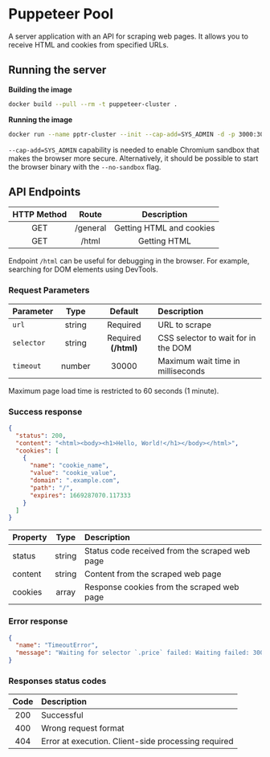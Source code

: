 # Puppeteer Pool

A server application with an API for scraping web pages. It allows you to receive HTML and cookies from specified URLs.

## Running the server

**Building the image**

```sh
docker build --pull --rm -t puppeteer-cluster .
```

**Running the image**

```sh
docker run --name pptr-cluster --init --cap-add=SYS_ADMIN -d -p 3000:3000 puppeteer-cluster
```

`--cap-add=SYS_ADMIN` capability is needed to enable Chromium sandbox that makes the browser more secure. Alternatively, it should be possible to start the browser binary with the `--no-sandbox` flag.

## API Endpoints

| HTTP Method |  Route   |       Description        |
|:-----------:|:--------:|:------------------------:|
|     GET     | /general | Getting HTML and cookies |
|     GET     |  /html   |       Getting HTML       |

Endpoint `/html` can be useful for debugging in the browser. For example, searching for DOM elements using DevTools.

### Request Parameters

| Parameter  |  Type  |       Default        | Description                         |
|:-----------|:------:|:--------------------:|:------------------------------------|
| `url`      | string |       Required       | URL to scrape                       |
| `selector` | string | Required **(/html)** | CSS selector to wait for in the DOM |
| `timeout`  | number |        30000         | Maximum wait time in milliseconds   |

Maximum page load time is restricted to 60 seconds (1 minute).

### Success response

```json
{
  "status": 200,
  "content": "<html><body><h1>Hello, World!</h1></body></html>",
  "cookies": [
    {
      "name": "cookie_name",
      "value": "cookie_value",
      "domain": ".example.com",
      "path": "/",
      "expires": 1669287070.117333
    }
  ]
}
```

| Property  |  Type  | Description                                    |
|-----------|:------:|:-----------------------------------------------|
| status    | string | Status code received from the scraped web page |
| content   | string | Content from the scraped web page              |
| cookies   | array  | Response cookies from the scraped web page     |

### Error response

```json
{
  "name": "TimeoutError",
  "message": "Waiting for selector `.price` failed: Waiting failed: 30000ms exceeded"
}
```

### Responses status codes

| Code | Description                                         |
|:----:|:----------------------------------------------------|
| 200  | Successful                                          |
| 400  | Wrong request format                                |
| 404  | Error at execution. Client-side processing required |
